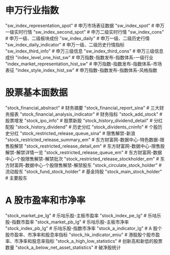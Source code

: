 # 申万行业指数
 "sw_index_representation_spot"  # 申万市场表征数据
 "sw_index_spot"  # 申万一级实时行情
 "sw_index_second_spot"  # 申万二级实时行情
 "sw_index_cons"  # 申万一级、二级板块成份
 "sw_index_daily"  # 申万一级、二级历史行情
 "sw_index_daily_indicator"  # 申万一级、二级历史行情指标
 "sw_index_third_info"  # 申万三级信息
 "sw_index_third_cons"  # 申万三级信息成份
 "index_level_one_hist_sw"  # 申万指数-指数发布-指数体系-一级行业
 "index_market_representation_hist_sw"  # 申万指数-指数发布-指数体系-市场表征
 "index_style_index_hist_sw"  # 申万指数-指数发布-指数体系-风格指数

 # 股票基本面数据
 "stock_financial_abstract"  # 财务摘要
 "stock_financial_report_sina"  # 三大财务报表
 "stock_financial_analysis_indicator"  # 财务指标
 "stock_add_stock"  # 股票增发
 "stock_ipo_info"  # 股票新股
 "stock_history_dividend_detail"  # 分红配股
 "stock_history_dividend"  # 历史分红
 "stock_dividents_cninfo"  # 个股历史分红
 "stock_restricted_release_queue_sina"  # 限售解禁-新浪
 "stock_restricted_release_summary_em"  # 东方财富网-数据中心-特色数据-限售股解禁
 "stock_restricted_release_detail_em"  # 东方财富网-数据中心-限售股解禁-解禁详情一览
 "stock_restricted_release_queue_em"  # 东方财富网-数据中心-个股限售解禁-解禁批次
 "stock_restricted_release_stockholder_em"  # 东方财富网-数据中心-个股限售解禁-解禁股东
 "stock_circulate_stock_holder"  # 流动股东
 "stock_fund_stock_holder"  # 基金持股
 "stock_main_stock_holder"  # 主要股东

 # A 股市盈率和市净率
 "stock_market_pe_lg"  # 乐咕乐股-主板市盈率
 "stock_index_pe_lg"  # 乐咕乐股-指数市盈率
 "stock_market_pb_lg"  # 乐咕乐股-主板市净率
 "stock_index_pb_lg"  # 乐咕乐股-指数市净率
 "stock_a_indicator_lg"  # A 股个股市盈率、市净率和股息率指标
 "stock_hk_indicator_eniu"  # 港股股个股市盈率、市净率和股息率指标
 "stock_a_high_low_statistics"  # 创新高和新低的股票数量
 "stock_a_below_net_asset_statistics"  # 破净股统计